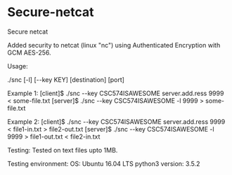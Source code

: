 # Secure-netcat
Secure netcat

Added security to netcat (linux "nc") using Authenticated Encryption with GCM AES-256.

Usage:

./snc [-l] [--key KEY] [destination] [port]

Example 1:
[client]$ ./snc --key CSC574ISAWESOME server.add.ress 9999 < some-file.txt
[server]$ ./snc --key CSC574ISAWESOME -l 9999 > some-file.txt

Example 2:
[client]$ ./snc --key CSC574ISAWESOME server.add.ress 9999 < file1-in.txt > file2-out.txt
[server]$ ./snc --key CSC574ISAWESOME -l 9999 > file1-out.txt < file2-in.txt

Testing:
Tested on text files upto 1MB.

Testing environment:
OS: Ubuntu 16.04 LTS
python3 version: 3.5.2
